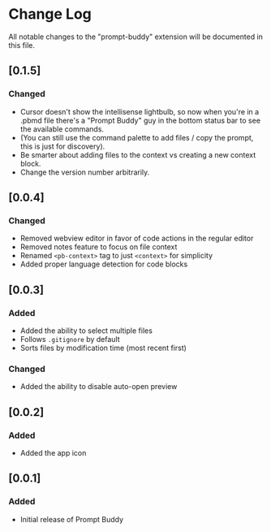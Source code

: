 # Change Log

All notable changes to the "prompt-buddy" extension will be documented in this file.

## [0.1.5]

### Changed
- Cursor doesn't show the intellisense lightbulb, so now when you're in a .pbmd file there's a "Prompt Buddy" guy in the bottom status bar to see the available commands.
- (You can still use the command palette to add files / copy the prompt, this is just for discovery).
- Be smarter about adding files to the context vs creating a new context block.
- Change the version number arbitrarily.

## [0.0.4]

### Changed
- Removed webview editor in favor of code actions in the regular editor
- Removed notes feature to focus on file context
- Renamed `<pb-context>` tag to just `<context>` for simplicity
- Added proper language detection for code blocks

## [0.0.3]

### Added
- Added the ability to select multiple files
- Follows `.gitignore` by default
- Sorts files by modification time (most recent first)

### Changed
- Added the ability to disable auto-open preview

## [0.0.2]

### Added
- Added the app icon

## [0.0.1]

### Added
- Initial release of Prompt Buddy